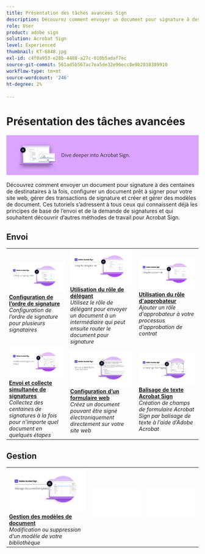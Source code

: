 ```yaml
---
title: Présentation des tâches avancées Sign
description: Découvrez comment envoyer un document pour signature à des centaines de destinataires à la fois, configurer un document prêt à signer pour votre site web, gérer des transactions de signature et créer et gérer des modèles de document
role: User
product: adobe sign
solution: Acrobat Sign
level: Experienced
thumbnail: KT-6848.jpg
exl-id: c4f0a953-e28b-4488-a27c-010b5adaf7ec
source-git-commit: 561ad5b567ac7ea5de32e96ecc8e9b2038389910
workflow-type: tm+mt
source-wordcount: '246'
ht-degree: 2%

---
```


# Présentation des tâches avancées

![Signer une image avancée](../assets/Hero-Advanced.png)

Découvrez comment envoyer un document pour signature à des centaines de destinataires à la fois, configurer un document prêt à signer pour votre site web, gérer des transactions de signature et créer et gérer des modèles de document. Ces tutoriels s’adressent à tous ceux qui connaissent déjà les principes de base de l’envoi et de la demande de signatures et qui souhaitent découvrir d’autres méthodes de travail pour Acrobat Sign.

## Envoi

<table style="table-layout:fixed">
<tr>
  <td>
    <a href="setting-up-routing.md">
      <img alt="Configuration de l’ordre de signature" src="../assets/Routing.png">
    </a>
    <div>
    <a href="setting-up-routing.md"><strong>Configuration de l’ordre de signature</strong></a>
    </div>
    <em>Configuration de l’ordre de signature pour plusieurs signataires</em>
    <br>
  </td>
  <td>
    <a href="delegate-signature.md">
      <img alt="Délégation à une autre personne" src="../assets/Delegating.png" />
    </a>  
    <div>
    <a href="delegate-signature.md"><strong>Utilisation du rôle de délégant</strong></a>
    </div>
    <em>Utilisez le rôle de délégant pour envoyer un document à un intermédiaire qui peut ensuite router le document pour signature</em>
    <br>
  </td>
  <td>
    <a href="add-an-approver.md">
      <img alt="Utilisation du rôle d'approbateur" src="../assets/Approver.png" />
    </a>
    <div>
    <a href="add-an-approver.md"><strong>Utilisation du rôle d'approbateur</strong></a>
    </div>
    <em>Ajouter un rôle d'approbateur à votre processus d'approbation de contrat</em>
    <br>
  </td>
</tr>
<tr>
  <td>
    <a href="megasign.md">
      <img alt="Envoi et collecte simultanée de signatures" src="../assets/Megasign.png" />
    </a>
    <div>
    <a href="megasign.md"><strong>Envoi et collecte simultanée de signatures</strong></a>
    </div>
    <em>Collectez des centaines de signatures à la fois pour n’importe quel document en quelques étapes</em>
    <br>
  </td>
  <td>
    <a href="webform.md">
      <img alt="Configuration d’un formulaire web" src="../assets/Webform.png" />
    </a>
    <div>
    <a href="webform.md"><strong>Configuration d’un formulaire web</strong></a>
    </div>
    <em>Créez un document pouvant être signé électroniquement directement sur votre site web</em>
    <br>
  </td> 
  <td>
    <a href="adobe-sign-text-tagging.md">
      <img alt="Balisage de texte Acrobat Sign" src="../assets/Text-Tagging.png" />
  </a>
    <div>
    <a href="adobe-sign-text-tagging.md"><strong>Balisage de texte Acrobat Sign</strong></a>
    </div>
    <em>Création de champs de formulaire Acrobat Sign par balisage de texte à l’aide d’Adobe Acrobat</em>
    <br>
  </td> 
</table>

## Gestion

<table style="table-layout:fixed">
<tr>
  <td>
    <a href="edit-a-template.md">
      <img alt="Gestion des modèles de document" src="../assets/ManageTemplate.png" />
    </a>
    <div>
    <a href="edit-a-template.md"><strong>Gestion des modèles de document</strong></a>
    </div>
    <em>Modification ou suppression d’un modèle de votre bibliothèque</em>
    <br>
  </td>  
  <td>
    <img alt="Espaceur" src="../assets/Whitespacer.png" />
    <div>
    <br>
  </td>
  <td>
    <img alt="Espaceur" src="../assets/Whitespacer.png" />
    <div>
    <br>
  </td>
</tr>
</table>
